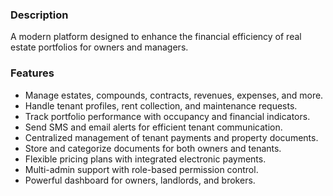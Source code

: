 <h3>Description</h3>
<p>A modern platform designed to enhance the financial efficiency of real estate portfolios for owners and managers.</p>

<h3>Features</h3>
<ul>
  <li>Manage estates, compounds, contracts, revenues, expenses, and more.</li>
  <li>Handle tenant profiles, rent collection, and maintenance requests.</li>
  <li>Track portfolio performance with occupancy and financial indicators.</li>
  <li>Send SMS and email alerts for efficient tenant communication.</li>
  <li>Centralized management of tenant payments and property documents.</li>
  <li>Store and categorize documents for both owners and tenants.</li>
  <li>Flexible pricing plans with integrated electronic payments.</li>
  <li>Multi-admin support with role-based permission control.</li>
  <li>Powerful dashboard for owners, landlords, and brokers.</li>
</ul>
